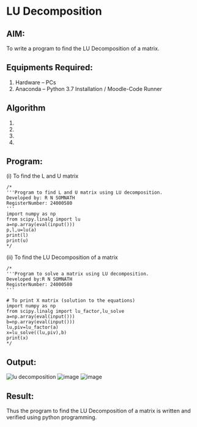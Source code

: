 # LU Decomposition 

## AIM:
To write a program to find the LU Decomposition of a matrix.

## Equipments Required:
1. Hardware – PCs
2. Anaconda – Python 3.7 Installation / Moodle-Code Runner

## Algorithm
1. 
2. 
3. 
4. 

## Program:
(i) To find the L and U matrix
```
/*
'''Program to find L and U matrix using LU decomposition.
Developed by: R N SOMNATH
RegisterNumber: 24000580
'''
import numpy as np
from scipy.linalg import lu
a=np.array(eval(input()))
p,l,u=lu(a)
print(l)
print(u) 
*/
```
(ii) To find the LU Decomposition of a matrix
```
/*
'''Program to solve a matrix using LU decomposition.
Developed by:R N SOMNATH 
RegisterNumber: 24000580
'''

# To print X matrix (solution to the equations)
import numpy as np
from scipy.linalg import lu_factor,lu_solve
a=np.array(eval(input()))
b=np.array(eval(input()))
lu,piv=lu_factor(a)
x=lu_solve((lu,piv),b)
print(x) 
*/
```

## Output:
![lu decomposition]()
![image](https://github.com/user-attachments/assets/8e0f9ae0-3e79-46f5-9ab5-0d9bdae558b6)
![image](https://github.com/user-attachments/assets/f39c5484-9179-4ac4-b497-0c9f810fbfbf)



## Result:
Thus the program to find the LU Decomposition of a matrix is written and verified using python programming.

